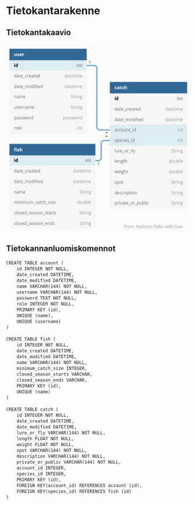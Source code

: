 # Tietokantarakenne

## Tietokantakaavio

![tietokantakaavio](https://github.com/matiastamsi/KalastajanKaveri/blob/master/documentation/images/database_diagram.png)

## Tietokannanluomiskomennot

	CREATE TABLE account (
		id INTEGER NOT NULL, 
		date_created DATETIME, 
		date_modified DATETIME, 
		name VARCHAR(144) NOT NULL, 
		username VARCHAR(144) NOT NULL, 
		password TEXT NOT NULL, 
		role INTEGER NOT NULL, 
		PRIMARY KEY (id), 
		UNIQUE (name), 
		UNIQUE (username)
	)

	CREATE TABLE fish (
		id INTEGER NOT NULL, 
		date_created DATETIME, 
		date_modified DATETIME, 
		name VARCHAR(144) NOT NULL, 
		minimum_catch_size INTEGER, 
		closed_season_starts VARCHAR, 
		closed_season_ends VARCHAR, 
		PRIMARY KEY (id), 
		UNIQUE (name)
	)

	CREATE TABLE catch (
		id INTEGER NOT NULL, 
		date_created DATETIME, 
		date_modified DATETIME, 
		lure_or_fly VARCHAR(144) NOT NULL, 
		length FLOAT NOT NULL, 
		weight FLOAT NOT NULL, 
		spot VARCHAR(144) NOT NULL, 
		description VARCHAR(144) NOT NULL, 
		private_or_public VARCHAR(144) NOT NULL, 
		account_id INTEGER, 
		species_id INTEGER, 
		PRIMARY KEY (id), 
		FOREIGN KEY(account_id) REFERENCES account (id), 
		FOREIGN KEY(species_id) REFERENCES fish (id)
	)

